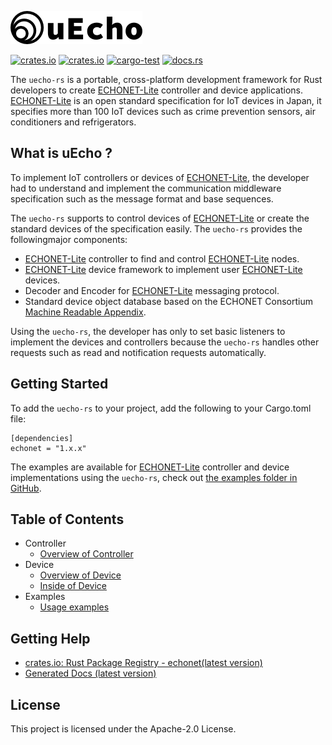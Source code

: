![logo](doc/img/logo.png)

[![crates.io](https://img.shields.io/crates/v/echonet.svg)](https://crates.io/crates/echonet)
[![crates.io](https://img.shields.io/crates/d/echonet?label=cargo%20installs)](https://crates.io/crates/echonet)
[![cargo-test](https://github.com/cybergarage/uecho-rs/actions/workflows/cargo.yml/badge.svg)](https://github.com/cybergarage/uecho-rs/actions/workflows/cargo.yml)
[![docs.rs](https://img.shields.io/badge/Rustdoc-docs.rs-blueviolet)](https://docs.rs/echonet)

The `uecho-rs` is a portable, cross-platform development framework for Rust developers to create [ECHONET-Lite][enet] controller and device applications. [ECHONET-Lite][enet] is an open standard specification for IoT devices in Japan, it specifies more than 100 IoT devices such as crime prevention sensors, air conditioners and refrigerators.

## What is uEcho ?

To implement IoT controllers or devices of [ECHONET-Lite][enet], the developer had to understand and implement the communication middleware specification such as the message format and base sequences.

The `uecho-rs` supports to control devices of [ECHONET-Lite][enet] or create the standard devices of the specification easily. The `uecho-rs` provides the followingmajor components:

- [ECHONET-Lite][enet] controller to find and control [ECHONET-Lite][enet] nodes.
- [ECHONET-Lite][enet] device framework to implement user [ECHONET-Lite][enet] devices.
- Decoder and Encoder for [ECHONET-Lite][enet] messaging protocol.
- Standard device object database based on the ECHONET Consortium [Machine Readable Appendix][mra].


Using the `uecho-rs`, the developer has only to set basic listeners to implement the devices and controllers because the `uecho-rs` handles other requests such as read and notification requests automatically.

## Getting Started

To add the `uecho-rs` to your project, add the following to your Cargo.toml file:

```
[dependencies]
echonet = "1.x.x"
```

The examples are available for [ECHONET-Lite][enet] controller and device implementations using the `uecho-rs`, check out [the examples folder in GitHub](https://github.com/cybergarage/uecho-rs/tree/master/examples).

## Table of Contents

- Controller
  - [Overview of Controller](https://github.com/cybergarage/uecho-rs/blob/master/doc/controller_overview.md)
- Device
  - [Overview of Device](https://github.com/cybergarage/uecho-rs/blob/master/doc/device_overview.md)
  - [Inside of Device](https://github.com/cybergarage/uecho-rs/blob/master/doc/device_inside.md)
- Examples
  - [Usage examples](https://github.com/cybergarage/uecho-rs/tree/master/examples)

## Getting Help

- [crates.io: Rust Package Registry - echonet(latest version)](https://crates.io/crates/echonet)
- [Generated Docs (latest version)](https://docs.rs/echonet/latest/echonet/)

## License

This project is licensed under the Apache-2.0 License.

[enet]:http://echonet.jp/english/
[mra]:https://echonet.jp/spec_mra_rp1_en/
